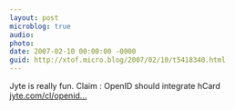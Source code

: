 ```yaml
---
layout: post
microblog: true
audio: 
photo: 
date: 2007-02-10 00:00:00 -0000
guid: http://xtof.micro.blog/2007/02/10/t5418340.html
---
```

Jyte is really fun. Claim : OpenID should integrate hCard [jyte.com/cl/openid...](http://jyte.com/cl/openid-should-integrate-hcard-2)
